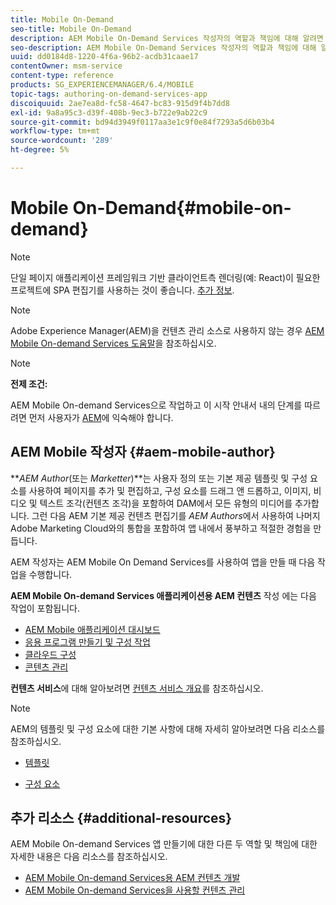 ```yaml
---
title: Mobile On-Demand
seo-title: Mobile On-Demand
description: AEM Mobile On-Demand Services 작성자의 역할과 책임에 대해 알려면 이 페이지를 따르십시오.
seo-description: AEM Mobile On-Demand Services 작성자의 역할과 책임에 대해 알려면 이 페이지를 따르십시오.
uuid: dd0184d8-1220-4f6a-96b2-acdb31caae17
contentOwner: msm-service
content-type: reference
products: SG_EXPERIENCEMANAGER/6.4/MOBILE
topic-tags: authoring-on-demand-services-app
discoiquuid: 2ae7ea8d-fc58-4647-bc83-915d9f4b7dd8
exl-id: 9a8a95c3-d39f-408b-9ec3-b722e9ab22c9
source-git-commit: bd94d3949f0117aa3e1c9f0e84f7293a5d6b03b4
workflow-type: tm+mt
source-wordcount: '289'
ht-degree: 5%

---
```


# Mobile On-Demand{#mobile-on-demand}

>[!NOTE]
>
>단일 페이지 애플리케이션 프레임워크 기반 클라이언트측 렌더링(예: React)이 필요한 프로젝트에 SPA 편집기를 사용하는 것이 좋습니다. [추가 정보](/help/sites-developing/spa-overview.md).

>[!NOTE]
>
>Adobe Experience Manager(AEM)을 컨텐츠 관리 소스로 사용하지 않는 경우 [AEM Mobile On-demand Services 도움말](https://helpx.adobe.com/digital-publishing-solution/topics.html)을 참조하십시오.

>[!NOTE]
>
>**전제 조건:**
>
>AEM Mobile On-demand Services으로 작업하고 이 시작 안내서 내의 단계를 따르려면 먼저 사용자가 [AEM](/help/sites-deploying/deploy.md)에 익숙해야 합니다.

## AEM Mobile 작성자 {#aem-mobile-author}

***AEM Author*(또는 *Marketter*)**는 사용자 정의 또는 기본 제공 템플릿 및 구성 요소를 사용하여 페이지를 추가 및 편집하고, 구성 요소를 드래그 앤 드롭하고, 이미지, 비디오 및 텍스트 조각(컨텐츠 조각)을 포함하여 DAM에서 모든 유형의 미디어를 추가합니다. 그런 다음 AEM 기본 제공 컨텐츠 편집기를 *AEM Authors*에서 사용하여 나머지 Adobe Marketing Cloud와의 통합을 포함하여 앱 내에서 풍부하고 적절한 경험을 만듭니다.

AEM 작성자는 AEM Mobile On Demand Services를 사용하여 앱을 만들 때 다음 작업을 수행합니다.

**AEM Mobile On-demand Services 애플리케이션용 AEM 컨텐츠** 작성 에는 다음 작업이 포함됩니다.

* [AEM Mobile 애플리케이션 대시보드](/help/mobile/mobile-apps-ondemand-application-dashboard.md)
* [응용 프로그램 만들기 및 구성 작업](/help/mobile/mobile-apps-ondemand-application-create-configure-action.md)
* [클라우드 구성](/help/mobile/mobile-on-demand-associating-an-on-demand-app-to-cloud-configuration.md)
* [콘텐츠 관리](/help/mobile/mobile-apps-ondemand-manage-content-ondemand.md)

**컨텐츠 서비스**&#x200B;에 대해 알아보려면 [컨텐츠 서비스 개요](/help/mobile/develop-content-as-a-service.md)를 참조하십시오.

>[!NOTE]
>
>AEM의 템플릿 및 구성 요소에 대한 기본 사항에 대해 자세히 알아보려면 다음 리소스를 참조하십시오.
>
>* [템플릿](/help/sites-developing/templates.md)
* [구성 요소](/help/sites-developing/components.md)



## 추가 리소스 {#additional-resources}

AEM Mobile On-demand Services 앱 만들기에 대한 다른 두 역할 및 책임에 대한 자세한 내용은 다음 리소스를 참조하십시오.

* [AEM Mobile On-demand Services용 AEM 컨텐츠 개발](/help/mobile/aem-mobile-on-demand.md)
* [AEM Mobile On-demand Services을 사용할 컨텐츠 관리](/help/mobile/aem-mobile.md)
